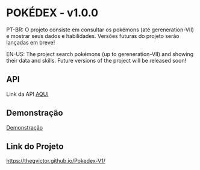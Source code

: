 
# POKÉDEX - v1.0.0

PT-BR: O projeto consiste em consultar os pokémons (até gereneration-VII) e mostrar seus dados e habilidades. Versões futuras do projeto serão lançadas em breve!

EN-US: The project search pokémons (up to gereneration-VII) and showing their data and skills. Future versions of the project will be released soon!


## API

Link da API [AQUI](https://pokeapi.co)


## Demonstração


[Demonstração](pokedexDemo.gif)


## Link do Projeto

https://thegvictor.github.io/Pokedex-V1/
